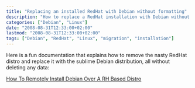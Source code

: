 ```yaml
---
title: "Replacing an installed RedHat with Debian without formatting"
description: "How to replace a RedHat installation with Debian without formatting the disk or losing data"
categories: ["Debian", "Linux"]
date: "2008-08-31T12:33:00+02:00"
lastmod: "2008-08-31T12:33:00+02:00"
tags: ["Debian", "RedHat", "Linux", "migration", "installation"]
---
```


Here is a fun documentation that explains how to remove the nasty RedHat distro and replace it with the sublime Debian distribution, all without deleting any data:

[How To Remotely Install Debian Over A RH Based Distro](../../static/pdf/how_to_remotely_install_debian_over_a_rh_based_distro.pdf)
